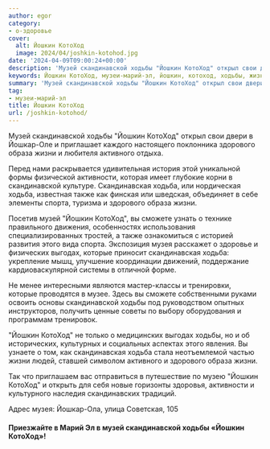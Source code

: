 ```yaml
---
author: egor
category:
- о-здоровье
cover:
  alt: Йошкин КотоХод
  image: 2024/04/joshkin-kotohod.jpg
date: '2024-04-09T09:00:24+00:00'
description: 'Музей cкандинавской ходьбы "Йошкин КотоХод" открыл свои двери в Йошкар-Оле и приглашает каждого настоящего поклонника здорового образа жизни и любителя...'
keywords: Йошкин КотоХод, музеи-марий-эл, йошкин, котоход, ходьбы, жизни, ходьба, музей, здорового, образа, скандинавской, скандинавская, йошкар, активного, активности, также, спорта
summary: 'Музей cкандинавской ходьбы "Йошкин КотоХод" открыл свои двери в Йошкар-Оле и приглашает каждого настоящего поклонника здорового образа жизни и любителя...'
tag:
- музеи-марий-эл
title: Йошкин КотоХод
url: /joshkin-kotohod/
---
```


Музей cкандинавской ходьбы "Йошкин КотоХод" открыл свои двери в Йошкар-Оле и приглашает каждого настоящего поклонника здорового образа жизни и любителя активного отдыха.

Перед нами раскрывается удивительная история этой уникальной формы физической активности, которая имеет глубокие корни в скандинавской культуре. Скандинавская ходьба, или нордическая ходьба, известная также как финская или шведская, объединяет в себе элементы спорта, туризма и здорового образа жизни.

Посетив музей "Йошкин КотоХод", вы сможете узнать о технике правильного движения, особенностях использования специализированных тростей, а также ознакомиться с историей развития этого вида спорта. Экспозиция музея расскажет о здоровье и физических выгодах, которые приносит скандинавская ходьба: укрепление мышц, улучшение координации движений, поддержание кардиоваскулярной системы в отличной форме.

Не менее интересными являются мастер-классы и тренировки, которые проводятся в музее. Здесь вы сможете собственными руками освоить основы скандинавской ходьбы под руководством опытных инструкторов, получить ценные советы по выбору оборудования и программам тренировок.

"Йошкин КотоХод" не только о медицинских выгодах ходьбы, но и об исторических, культурных и социальных аспектах этого явления. Вы узнаете о том, как скандинавская ходьба стала неотъемлемой частью жизни людей, ставшей символом активного и здорового образа жизни.

Так что приглашаем вас отправиться в путешествие по музею "Йошкин КотоХод" и открыть для себя новые горизонты здоровья, активности и культурного наследия скандинавских традиций.

Адрес музея: Йошкар-Ола, улица Советская, 105

#### Приезжайте в Марий Эл в музей скандинавской ходьбы «Йошкин КотоХод»!
